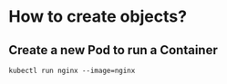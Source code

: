 # How to create objects?
## Create a new Pod to run a Container
```
kubectl run nginx --image=nginx
```